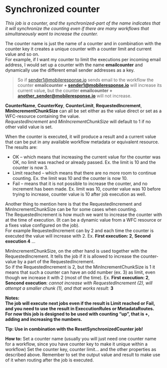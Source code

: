# Synchronized counter #

*This job is a counter, and the synchronized-part of the name indicates that it will synchronize the counting even if there are many workflows that simultaneously want to increase the counter.*

The counter name is just the name of a counter and in combination with the counter key it creates a unique counter with a counter limit and current value and so on.  
For example, if I want my counter to limit the executions per incoming email address, I would set up a counter with the name **emailcounter** and dynamically use the different email sender addresses as a key.  

> So if sender1@mobileresponse.io sends email to the workflow the counter **emailcounter + sender1@mobileresponse.io** will increase its current value, but the counter **emailcounter + another_sender@mobileresponse.io** will not increase.

**CounterName**, **CounterKey**, **CounterLimit**, **RequestedIncrement**, **MinIncrementChunkSize** can all be set either as the value direct or set as a WFC-resource containing the value.  
*RequestedIncrement* and *MinIncrementChunkSize* will default to 1 if no other valid value is set.



When the counter is executed, it will produce a result and a current value that can be put in any available workflow metadata or equivalent resource.
The results are:

- OK – which means that increasing the current value for the counter was OK, no limit was reached or already passed. Ex. the limit is 10 and the counter is now 3.
- Limit reached – which means that there are no more room to continue counting. Ex. the limit was 10 and the counter is now 10.
- Fail – means that it is not possible to increase the counter, and no increment has been made. Ex. limit was 10, counter value was 10 before trying to increase, counter value is 10 after job execution as well.

Another thing to mention here is that the RequestedIncrement and MinIncrementChunkSize can be for some cases when counting.   
The RequestedIncrement is how much we want to increase the counter with at the time of execution. (It can be a dynamic value from a WFC resource or a fixes value configured on the job).  
For example RequestedIncrement can by 2 and each time the counter is executed the value will increase with 2. Ex. **First execution: 2**, **Second execution 4** …  

MinIncrementChunkSize, on the other hand is used together with the RequestedIncrement. It tells the job if it is allowed to increase the counter-value by a part of the RequestedIncrement.  
So if the RequestedIncrement is 2, but the MinIncrementChunkSize is 1 it means that such a counter can have an odd number (ex. 3) as limit, even though we increase it with 2 (most of the time). Ex. **First execution: 2**, **Sencond execution**: *cannot increase with RequestedIncrement (2), will attempt a smaller chunk (1), and that works result:* **3**



**Notes:   
The job will execute next jobs even if the result is Limit reached or Fail, and you need to use the result in ExeccutionRules or MetadataRoutes.  
For now this job is designed to be used with counting “up”, that is +, adding and increasing the numbers.**

**Tip: Use in combination with the ResetSynchronizedCounter job!**
 


**How to:**
Set a counter name (usually you will just need one counter name for a workflow, since you have counter key to make it unique within a workflow)
Set the counter key, counter limit... and the other properties as described above.
Remember to set the output value and result to make use of it when routing after the job is executed.
